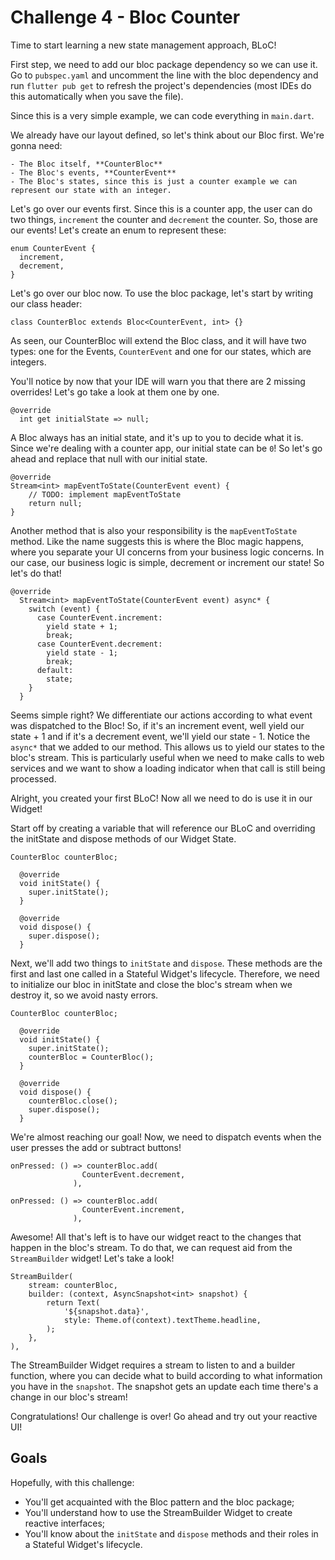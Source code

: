# Challenge 4 - Bloc Counter

Time to start learning a new state management approach, BLoC!

First step, we need to add our bloc package dependency so we can use it. Go to ``pubspec.yaml`` and uncomment the line with the bloc dependency and run ``flutter pub get`` to refresh the project's dependencies (most IDEs do this automatically when you save the file).

Since this is a very simple example, we can code everything in ``main.dart``.

We already have our layout defined, so let's think about our Bloc first. We're gonna need:

    - The Bloc itself, **CounterBloc**
    - The Bloc's events, **CounterEvent**
    - The Bloc's states, since this is just a counter example we can represent our state with an integer.

Let's go over our events first. Since this is a counter app, the user can do two things, ``increment`` the counter and ``decrement`` the counter. So, those are our events! Let's create an enum to represent these:

```
enum CounterEvent {
  increment,
  decrement,
}
```

Let's go over our bloc now. To use the bloc package, let's start by writing our class header:

```
class CounterBloc extends Bloc<CounterEvent, int> {}
```

As seen, our CounterBloc will extend the Bloc class, and it will have two types: one for the Events, ``CounterEvent`` and one for our states, which are integers.

You'll notice by now that your IDE will warn you that there are 2 missing overrides! Let's go take a look at them one by one.

```
@override
  int get initialState => null;
```

A Bloc always has an initial state, and it's up to you to decide what it is. Since we're dealing with a counter app, our initial state can be ``0``! So let's go ahead and replace that null with our initial state.

```
@override
Stream<int> mapEventToState(CounterEvent event) {
    // TODO: implement mapEventToState
    return null;
}
```

Another method that is also your responsibility is the ```mapEventToState``` method. Like the name suggests this is where the Bloc magic happens, where you separate your UI concerns from your business logic concerns. In our case, our business logic is simple, decrement or increment our state! So let's do that!

```
@override
  Stream<int> mapEventToState(CounterEvent event) async* {
    switch (event) {
      case CounterEvent.increment:
        yield state + 1;
        break;
      case CounterEvent.decrement:
        yield state - 1;
        break;
      default:
        state;
    }
  }
```

Seems simple right? We differentiate our actions according to what event was dispatched to the Bloc! So, if it's an increment event, well yield our state + 1 and if it's a decrement event, we'll yield our state - 1. Notice the ``async*`` that we added to our method. This allows us to yield our states to the bloc's stream. This is particularly useful when we need to make calls to web services and we want to show a loading indicator when that call is still being processed.

Alright, you created your first BLoC! Now all we need to do is use it in our Widget!

Start off by creating a variable that will reference our BLoC and overriding the initState and dispose methods of our Widget State.

```
CounterBloc counterBloc;

  @override
  void initState() {
    super.initState();
  }

  @override
  void dispose() {
    super.dispose();
  }
```

Next, we'll add two things to ``initState`` and ``dispose``. These methods are the first and last one called in a Stateful Widget's lifecycle. Therefore, we need to initialize our bloc in initState and close the bloc's stream when we destroy it, so we avoid nasty errors.

```
CounterBloc counterBloc;

  @override
  void initState() {
    super.initState();
    counterBloc = CounterBloc();
  }

  @override
  void dispose() {
    counterBloc.close();
    super.dispose();
  }
```

We're almost reaching our goal! Now, we need to dispatch events when the user presses the add or subtract buttons!

```
onPressed: () => counterBloc.add(
                CounterEvent.decrement,
              ),

onPressed: () => counterBloc.add(
                CounterEvent.increment,
              ),
```

Awesome! All that's left is to have our widget react to the changes that happen in the bloc's stream. To do that, we can request aid from the ``StreamBuilder`` widget! Let's take a look!

```
StreamBuilder(
    stream: counterBloc,
    builder: (context, AsyncSnapshot<int> snapshot) {
        return Text(
            '${snapshot.data}',
            style: Theme.of(context).textTheme.headline,
        );
    },
),
```

The StreamBuilder Widget requires a stream to listen to and a builder function, where you can decide what to build according to what information you have in the ``snapshot``. The snapshot gets an update each time there's a change in our bloc's stream!

Congratulations! Our challenge is over! Go ahead and try out your reactive UI!


## Goals

Hopefully, with this challenge:

- You'll get acquainted with the Bloc pattern and the bloc package;
- You'll understand how to use the StreamBuilder Widget to create reactive interfaces;
- You'll know about the ``initState`` and ``dispose`` methods and their roles in a Stateful Widget's lifecycle.
